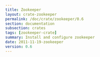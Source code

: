 ```yaml
---
title: Zookeeper
layout: crate-zookeeper
permalink: /doc/crate/zookeeper/0.6
section: documentation
subsection: crates
tags: [zookeeper-crate]
summary: Install and configure zookeeper
date: 2011-11-19-zookeeper
version: 0.6
---
```

